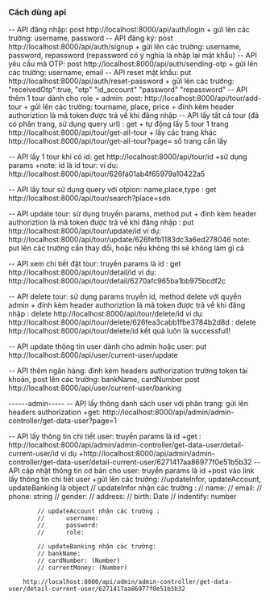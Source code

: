 ### Cách dùng api
-- API đăng nhập: post http://localhost:8000/api/auth/login
                + gửi lên các trường: username, password
-- API đăng ký: post http://localhost:8000/api/auth/signup
                + gửi lên các trường: username, password, repassword (repassword có ý nghĩa là nhập lại mật khẩu)
-- API yêu cầu mã OTP: post http://localhost:8000/api/auth/sending-otp
                + gửi lên các trường: username, email
-- API reset mật khẩu: put http://localhost:8000/api/auth/reset-password
                + gửi lên các trường:  "receivedOtp":true,
                                        "otp"
                                        "id_account"
                                        "password"
                                        "repassword"
-- API thêm 1 tour dành cho role = admin: post: http://localhost:8000/api/tour/add-tour
                + gửi lên các trường: tourname, place, price
                + đính kèm header authoriztion là mã token được trả về khi đăng nhập
-- API lấy tất cả tour (đã có phân trang, sử dụng query url) : get
                + tự động lấy 5 tour 1 trang
                http://localhost:8000/api/tour/get-all-tour
                + lấy các trang khác
                http://localhost:8000/api/tour/get-all-tour?page= số trang cần lấy
                
-- API lấy 1 tour khi có id: get http://localhost:8000/api/tour/id
                +sử dụng params
                +note: id là id tour: ví dụ:
                        http://localhost:8000/api/tour/626fa01ab4f65979a10422a5

-- API lấy tour sử dụng query với otpion: name,place,type
                : get http://localhost:8000/api/tour/search?place=sơn

-- API update tour: sử dụng truyền params, method put 
                + đính kèm header authoriztion là mã token được trả về khi đăng nhập
                : put http://localhost:8000/api/tour/update/id
                ví dụ: http://localhost:8000/api/tour/update/626fefb1183dc3a6ed278046
                note: put lên các trường cần thay đổi, hoặc nếu không thì sẽ không làm gì cả

-- API xem chi tiết đặt tour: truyền params là id
                : get http://localhost:8000/api/tour/detail/id
                ví dụ: http://localhost:8000/api/tour/detail/6270afc965ba1bb975bcdf2c

-- API delete tour: sử dụng params truyền id, method delete với quyền admin
                + đính kèm header authoriztion là mã token được trả về khi đăng nhập
                : delete http://localhost:8000/api/tour/delete/id
                ví dụ: http://localhost:8000/api/tour/delete/626fea3cabb1fbe3784b2d8d
                : delete http://localhost:8000/api/tour/delete/id
                         kết quả luôn là successfull!

-- API update thông tin user dành cho admin hoặc user:
                put http://localhost:8000/api/user/current-user/update

-- API thêm ngân hàng: đính kèm headers authorization trường token tài khoản, post lên các trường: bankName, cardNumber
        post http://localhost:8000/api/user/current-user/banking


------admin-----
-- API lấy thông danh sách user với phân trang: gửi lên headers authorization
        +get: http://localhost:8000/api/admin/admin-controller/get-data-user?page=1

-- API lấy thông tin chi tiết user: truyền params là id
        +get :
http://localhost:8000/api/admin/admin-controller/get-data-user/detail-current-user/id
        ví dụ
        +http://localhost:8000/api/admin/admin-controller/get-data-user/detail-current-user/6271417aa86977f0e51b5b32
-- API cập nhật thông tin cơ bản cho user: truyền params là id
        +post vào link lấy thông tin chi tiết user
        +gửi lên các trường: 
        //updateInfor, updateAccount, updateBanking là  object
            // updateInfor nhận các trường : 
            //      name: 
            //      email:
            //      phone: string
            //      gender: 
            //      address: 
            //      birth: Date
            //      indentify: number

            // updateAccount nhận các trường :
            //      username:
            //      password: 
            //      role:

            // updateBanking nhận các trường:
            // bankName: 
            // cardNumber: (Number)
            // currentMoney: (Number)

        http://localhost:8000/api/admin/admin-controller/get-data-user/detail-current-user/6271417aa86977f0e51b5b32

